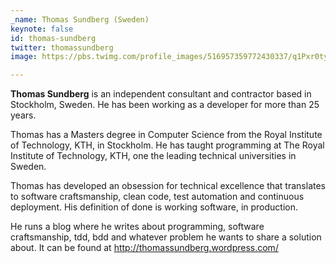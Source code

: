 ```yaml
---
_name: Thomas Sundberg (Sweden)
keynote: false
id: thomas-sundberg
twitter: thomassundberg
image: https://pbs.twimg.com/profile_images/516957359772430337/q1Pxr0ty_400x400.png

---
```

**Thomas Sundberg** is an independent consultant and contractor based in
Stockholm, Sweden. He has been working as a developer for more than 25 years.

Thomas has a Masters degree in Computer Science from the Royal Institute of
Technology, KTH, in Stockholm. He has taught programming at The Royal
Institute of Technology, KTH, one the leading technical universities
in Sweden.

Thomas has developed an obsession for technical excellence that
translates to software craftsmanship, clean code, test automation and
continuous deployment. His definition of done is working software, in production.

He runs a blog where he writes about programming, software
craftsmanship, tdd, bdd and whatever problem he wants to share a
solution about. It can be found at
http://thomassundberg.wordpress.com/
